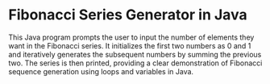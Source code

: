  # Fibonacci Series Generator in Java

This Java program prompts the user to input the number of elements they want in the Fibonacci series. It initializes the first two numbers as 0 and 1 and iteratively generates the subsequent numbers by summing the previous two. The series is then printed, providing a clear demonstration of Fibonacci sequence generation using loops and variables in Java.
